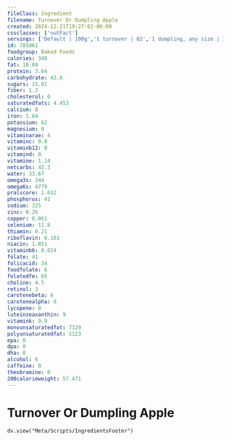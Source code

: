```yaml
---
fileClass: Ingredient
filename: Turnover Or Dumpling Apple
created: 2024-12-21T19:27:02-06:00
cssclasses: ['nutFact']
servings: ['Default | 100g','1 turnover | 82','1 dumpling, any size | 190','1 cup | 189','1 individual drake's pie | 57','1 drake's twin-pack | 113']
id: 785061
foodgroup: Baked Foods
calories: 348
fat: 18.04
protein: 3.64
carbohydrate: 43.6
sugars: 15.81
fiber: 1.3
cholesterol: 0
saturatedfats: 4.453
calcium: 8
iron: 1.64
potassium: 62
magnesium: 9
vitaminarae: 4
vitaminc: 0.8
vitaminb12: 0
vitamind: 0
vitamine: 1.14
netcarbs: 42.3
water: 33.67
omega3s: 344
omega6s: 4779
pralscore: 1.652
phosphorus: 41
sodium: 325
zinc: 0.26
copper: 0.061
selenium: 11.8
thiamin: 0.21
riboflavin: 0.163
niacin: 1.851
vitaminb6: 0.024
folate: 41
folicacid: 34
foodfolate: 6
folatedfe: 65
choline: 4.5
retinol: 3
carotenebeta: 6
carotenealpha: 0
lycopene: 0
luteinzeaxanthin: 9
vitamink: 9.9
monounsaturatedfat: 7329
polyunsaturatedfat: 5123
epa: 0
dpa: 0
dha: 0
alcohol: 0
caffeine: 0
theobromine: 0
200calorieweight: 57.471
---
```


# Turnover Or Dumpling Apple

```dataviewjs
dv.view("Meta/Scripts/IngredientsFooter")
```